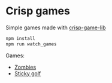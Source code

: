 # Crisp games

Simple games made with [crisp-game-lib](https://github.com/abagames/crisp-game-lib)

```bash
npm install
npm run watch_games
```

Games:
- [Zombies](http://localhost:4000/?zombies)
- [Sticky golf](http://localhost:4000/?stickygolf)
